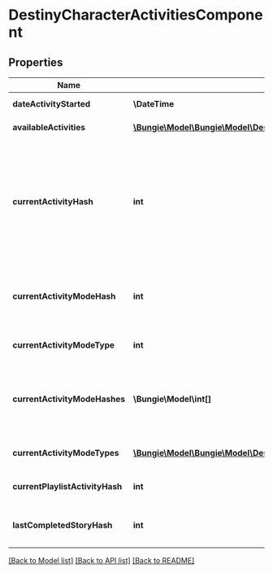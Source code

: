 # DestinyCharacterActivitiesComponent

## Properties
Name | Type | Description | Notes
------------ | ------------- | ------------- | -------------
**dateActivityStarted** | **\DateTime** | The last date that the user started playing an activity. | [optional] 
**availableActivities** | [**\Bungie\Model\\Bungie\Model\Destiny\DestinyActivity[]**](DestinyActivity.md) | The list of activities that the user can play. | [optional] 
**currentActivityHash** | **int** | If the user is in an activity, this will be the hash of the Activity being played. Note that you must combine this info with currentActivityModeHash to get a real picture of what the user is doing right now. For instance, PVP \&quot;Activities\&quot; are just maps: it&#39;s the ActivityMode that determines what type of PVP game they&#39;re playing. | [optional] 
**currentActivityModeHash** | **int** | If the user is in an activity, this will be the hash of the activity mode being played. Combine with currentActivityHash to give a person a full picture of what they&#39;re doing right now. | [optional] 
**currentActivityModeType** | **int** | And the current activity&#39;s most specific mode type, if it can be found. | [optional] 
**currentActivityModeHashes** | **\Bungie\Model\int[]** | If the user is in an activity, this will be the hashes of the DestinyActivityModeDefinition being played. Combine with currentActivityHash to give a person a full picture of what they&#39;re doing right now. | [optional] 
**currentActivityModeTypes** | [**\Bungie\Model\\Bungie\Model\Destiny\HistoricalStats\Definitions\DestinyActivityModeType[]**](DestinyActivityModeType.md) | All Activity Modes that apply to the current activity being played, in enum form. | [optional] 
**currentPlaylistActivityHash** | **int** | If the user is in a playlist, this is the hash identifier for the playlist that they chose. | [optional] 
**lastCompletedStoryHash** | **int** | This will have the activity hash of the last completed story/campaign mission, in case you care about that. | [optional] 

[[Back to Model list]](../README.md#documentation-for-models) [[Back to API list]](../README.md#documentation-for-api-endpoints) [[Back to README]](../README.md)


